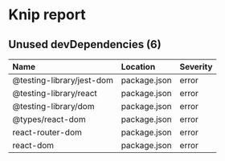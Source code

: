 # Knip report

## Unused devDependencies (6)

| Name                      | Location     | Severity |
| :------------------------ | :----------- | :------- |
| @testing-library/jest-dom | package.json | error    |
| @testing-library/react    | package.json | error    |
| @testing-library/dom      | package.json | error    |
| @types/react-dom          | package.json | error    |
| react-router-dom          | package.json | error    |
| react-dom                 | package.json | error    |
